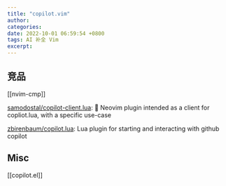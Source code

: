 ```yaml
---
title: "copilot.vim"
author: 
categories: 
date: 2022-10-01 06:59:54 +0800
tags: AI 补全 Vim
excerpt: 
---
```







## 竞品

[[nvim-cmp]]

[samodostal/copilot-client.lua](https://github.com/samodostal/copilot-client.lua): 🤖 Neovim plugin intended as a client for copliot.lua, with a specific use-case

[zbirenbaum/copilot.lua](https://github.com/zbirenbaum/copilot.lua): Lua plugin for starting and interacting with github copilot



## Misc


[[copilot.el]]






